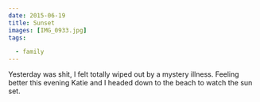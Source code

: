 ```yaml
---
date: 2015-06-19
title: Sunset
images: [IMG_0933.jpg]
tags:

  - family
---
```

Yesterday was shit, I felt totally wiped out by a mystery illness. Feeling better this evening Katie and I headed down to the beach to watch the sun set.